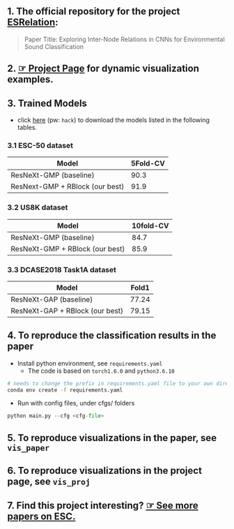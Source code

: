 ## 1. The official repository for the project [ESRelation](https://hackerekcah.github.io/ESRelation):
> Paper Title: Exploring Inter-Node Relations in CNNs for Environmental Sound Classification
## 2. [&#9758; Project Page](https://hackerekcah.github.io/ESRelation) for dynamic visualization examples.
## 3. Trained Models
* click [here](https://pan.baidu.com/s/1s5gaF3mrcfp3_KeeYdfopw) (pw: `hack`) to download the models listed in the following tables.
### 3.1 ESC-50 dataset
| Model| 5Fold-CV |
| -----| -----|
ResNeXt-GMP (baseline) | 90.3|
ResNext-GMP + RBlock (our best) |91.9 | 

### 3.2 US8K dataset
| Model | 10fold-CV | 
| ----- | ----- |
| ResNeXt-GMP (baseline) | 84.7| 
| ResNeXt-GMP + RBlock (our best)| 85.9|

### 3.3 DCASE2018 Task1A dataset
| Model | Fold1 | 
| ----- | ----- |
| ResNeXt-GAP (baseline) | 77.24| 
| ResNeXt-GAP + RBlock (our best)| 79.15|
## 4. To reproduce the classification results in the paper
* Install python environment, see `requirements.yaml`
  * The code is based on `torch1.6.0` and `python3.6.10`
```bash
# needs to change the prefix in requirements.yaml file to your own directory
conda env create -f requirements.yaml
```
* Run with config files, under cfgs/ folders
``` python
python main.py --cfg <cfg-file>
```

## 5. To reproduce visualizations in the paper, see `vis_paper`

## 6. To reproduce visualizations in the project page, see `vis_proj`
## 7. Find this project interesting? [&#9758; See more papers on ESC.](https://hackerekcah.github.io/ESRelation/pub.html)

